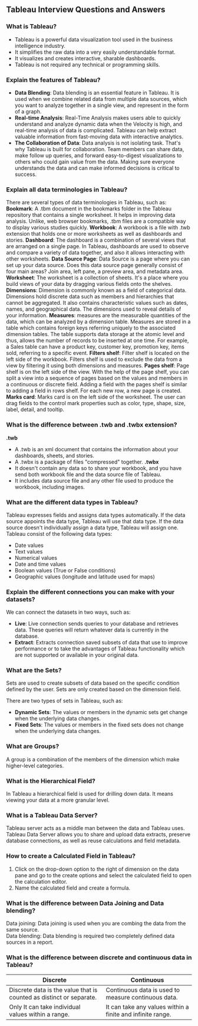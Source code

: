## Tableau Interview Questions and Answers

### What is Tableau?
- Tableau is a powerful data visualization tool used in the business intelligence industry.
- It simplifies the raw data into a very easily understandable format.
- It visualizes and creates interactive, sharable dashboards.
- Tableau is not required any technical or programming skills.

### Explain the features of Tableau?
- **Data Blending**: Data blending is an essential feature in Tableau. It is used when we combine related data from multiple data sources, which you want to analyze together in a single view, and represent in the form of a graph.
- **Real-time Analysis**: Real-Time Analysis makes users able to quickly understand and analyze dynamic data when the Velocity is high, and real-time analysis of data is complicated. Tableau can help extract valuable information from fast-moving data with interactive analytics.
- **The Collaboration of Data**: Data analysis is not isolating task. That's why Tableau is built for collaboration. Team members can share data, make follow up queries, and forward easy-to-digest visualizations to others who could gain value from the data. Making sure everyone understands the data and can make informed decisions is critical to success.

### Explain all data terminologies in Tableau?
There are several types of data terminologies in Tableau, such as:
**Bookmark**: A .tbm document in the bookmarks folder in the Tableau repository that contains a single worksheet. It helps in improving data analysis. Unlike, web browser bookmarks, .tbm files are a compatible way to display various studies quickly.
**Workbook**: A workbook is a file with .twb extension that holds one or more worksheets as well as dashboards and stories.
**Dashboard**: The dashboard is a combination of several views that are arranged on a single page. In Tableau, dashboards are used to observe and compare a variety of data together, and also it allows interacting with other worksheets.
**Data Source Page**: Data Source is a page where you can set up your data source. Does this data source page generally consist of four main areas? Join area, left pane, a preview area, and metadata area.
**Worksheet**: The worksheet is a collection of sheets. It's a place where you build views of your data by dragging various fields onto the shelves.
**Dimensions**: Dimension is commonly known as a field of categorical data. Dimensions hold discrete data such as members and hierarchies that cannot be aggregated. It also contains characteristic values such as dates, names, and geographical data. The dimensions used to reveal details of your information.
**Measures**: measures are the measurable quantities of the data, which can be analyzed by a dimension table. Measures are stored in a table which contains foreign keys referring uniquely to the associated dimension tables. The table supports data storage at the atomic level and thus, allows the number of records to be inserted at one time.
For example, a Sales table can have a product key, customer key, promotion key, items sold, referring to a specific event.
**Filters shelf**: Filter shelf is located on the left side of the workbook. Filters shelf is used to exclude the data from a view by filtering it using both dimensions and measures.
**Pages shelf**: Page shelf is on the left side of the view. With the help of the page shelf, you can split a view into a sequence of pages based on the values and members in a continuous or discrete field. Adding a field with the pages shelf is similar to adding a field in rows shelf. For each new row, a new page is created.
**Marks card**: Marks card is on the left side of the worksheet. The user can drag fields to the control mark properties such as color, type, shape, size, label, detail, and tooltip.

### What is the difference between .twb and .twbx extension?
**.twb**
- A .twb is an xml document that contains the information about your dashboards, sheets, and stories.
- A .twbx is a package of files "compressed" together.
**.twbx**
- It doesn't contain any data so to share your workbook, and you have send both workbook file and the data source file of Tableau.
- It includes data source file and any other file used to produce the workbook, including images.

### What are the different data types in Tableau?
Tableau expresses fields and assigns data types automatically. If the data source appoints the data type, Tableau will use that data type. If the data source doesn't individually assign a data type, Tableau will assign one. Tableau consist of the following data types:
- Date values
- Text values
- Numerical values
- Date and time values
- Boolean values (True or False conditions)
- Geographic values (longitude and latitude used for maps)

### Explain the different connections you can make with your datasets?
We can connect the datasets in two ways, such as:
- **Live**: Live connection sends queries to your database and retrieves data. These queries will return whatever data is currently in the database.
- **Extract**: Extracts connection saved subsets of data that use to improve performance or to take the advantages of Tableau functionality which are not supported or available in your original data.

### What are the Sets?
Sets are used to create subsets of data based on the specific condition defined by the user. Sets are only created based on the dimension field.

There are two types of sets in Tableau, such as:
- **Dynamic Sets**: The values or members in the dynamic sets get change when the underlying data changes.
- **Fixed Sets**: The values or members in the fixed sets does not change when the underlying data changes.

### What are Groups?
A group is a combination of the members of the dimension which make higher-level categories.

### What is the Hierarchical Field?
In Tableau a hierarchical field is used for drilling down data. It means viewing your data at a more granular level.

### What is a Tableau Data Server?
Tableau server acts as a middle man between the data and Tableau uses. Tableau Data Server allows you to share and upload data extracts, preserve database connections, as well as reuse calculations and field metadata.

### How to create a Calculated Field in Tableau?
1. Click on the drop-down option to the right of dimension on the data pane and go to the create options and select the calculated field to open the calculation editor.
2. Name the calculated field and create a formula.

### What is the difference between Data Joining and Data blending?
Data joining: Data joining is used when you are combing the data from the same source.	
Data blending: Data blending is required two completely defined data sources in a report.

### What is the difference between discrete and continuous data in Tableau?

| Discrete                                                             | Continuous                                                  |
| -------------------------------------------------------------------- | ----------------------------------------------------------- |
| Discrete data is the value that is counted as distinct or separate.  | Continuous data is used to measure continuous data.         |
| Only It can take individual values within a range.                   | It can take any values within a finite and infinite range.  |

